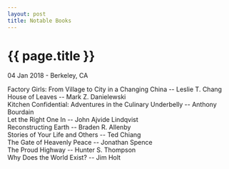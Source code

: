 ```yaml
---
layout: post
title: Notable Books
---
```


{{ page.title }}
================

<p class="meta">04 Jan 2018 - Berkeley, CA</p>

Factory Girls: From Village to City in a Changing China -- Leslie T. Chang  
House of Leaves -- Mark Z. Danielewski  
Kitchen Confidential: Adventures in the Culinary Underbelly -- Anthony Bourdain  
Let the Right One In -- John Ajvide Lindqvist  
Reconstructing Earth -- Braden R. Allenby  
Stories of Your Life and Others -- Ted Chiang  
The Gate of Heavenly Peace -- Jonathan Spence  
The Proud Highway -- Hunter S. Thompson  
Why Does the World Exist? -- Jim Holt